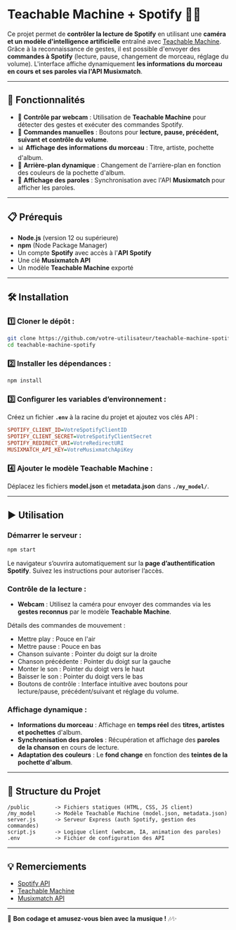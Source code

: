 # Teachable Machine + Spotify 🎵🤖

Ce projet permet de **contrôler la lecture de Spotify** en utilisant une **caméra et un modèle d'intelligence artificielle** entraîné avec [Teachable Machine](https://teachablemachine.withgoogle.com/). Grâce à la reconnaissance de gestes, il est possible d'envoyer des **commandes à Spotify** (lecture, pause, changement de morceau, réglage du volume). L'interface affiche dynamiquement **les informations du morceau en cours et ses paroles via l'API Musixmatch**.

---

## 🚀 Fonctionnalités

-   🎥 **Contrôle par webcam** : Utilisation de **Teachable Machine** pour détecter des gestes et exécuter des commandes Spotify.
-   🎵 **Commandes manuelles** : Boutons pour **lecture, pause, précédent, suivant et contrôle du volume**.
-   📊 **Affichage des informations du morceau** : Titre, artiste, pochette d'album.
-   🎨 **Arrière-plan dynamique** : Changement de l'arrière-plan en fonction des couleurs de la pochette d'album.
-   📝 **Affichage des paroles** : Synchronisation avec l'API **Musixmatch** pour afficher les paroles.

---

## 📋 Prérequis

-   **Node.js** (version 12 ou supérieure)
-   **npm** (Node Package Manager)
-   Un compte **Spotify** avec accès à l'**API Spotify**
-   Une clé **Musixmatch API**
-   Un modèle **Teachable Machine** exporté

---

## 🛠 Installation

### 1️⃣ Cloner le dépôt :

```bash
git clone https://github.com/votre-utilisateur/teachable-machine-spotify.git
cd teachable-machine-spotify
```

### 2️⃣ Installer les dépendances :

```bash
npm install
```

### 3️⃣ Configurer les variables d’environnement :

Créez un fichier **`.env`** à la racine du projet et ajoutez vos clés API :

```ini
SPOTIFY_CLIENT_ID=VotreSpotifyClientID
SPOTIFY_CLIENT_SECRET=VotreSpotifyClientSecret
SPOTIFY_REDIRECT_URI=VotreRedirectURI
MUSIXMATCH_API_KEY=VotreMusixmatchApiKey
```

### 4️⃣ Ajouter le modèle Teachable Machine :

Déplacez les fichiers **model.json** et **metadata.json** dans **`./my_model/`**.

---

## ▶️ Utilisation

### Démarrer le serveur :

```bash
npm start
```

Le navigateur s’ouvrira automatiquement sur la **page d’authentification Spotify**. Suivez les instructions pour autoriser l’accès.

### Contrôle de la lecture :

-   **Webcam** : Utilisez la caméra pour envoyer des commandes via les **gestes reconnus** par le modèle **Teachable Machine**.

Détails des commandes de mouvement :

-   Mettre play : Pouce en l'air
-   Mettre pause : Pouce en bas
-   Chanson suivante : Pointer du doigt sur la droite
-   Chanson précédente : Pointer du doigt sur la gauche
-   Monter le son : Pointer du doigt vers le haut
-   Baisser le son : Pointer du doigt vers le bas
-   Boutons de contrôle : Interface intuitive avec boutons pour lecture/pause, précédent/suivant et réglage du volume.

### Affichage dynamique :

-   **Informations du morceau** : Affichage en **temps réel** des **titres, artistes et pochettes** d'album.
-   **Synchronisation des paroles** : Récupération et affichage des **paroles de la chanson** en cours de lecture.
-   **Adaptation des couleurs** : Le **fond change** en fonction des **teintes de la pochette d'album**.

---

## 📁 Structure du Projet

```
/public        -> Fichiers statiques (HTML, CSS, JS client)
/my_model      -> Modèle Teachable Machine (model.json, metadata.json)
server.js      -> Serveur Express (auth Spotify, gestion des commandes)
script.js      -> Logique client (webcam, IA, animation des paroles)
.env           -> Fichier de configuration des API
```

---

## 💡 Remerciements

-   [Spotify API](https://developer.spotify.com/documentation/web-api/)
-   [Teachable Machine](https://teachablemachine.withgoogle.com/)
-   [Musixmatch API](https://developer.musixmatch.com/)

---

🚀 **Bon codage et amusez-vous bien avec la musique !** 🎶✨
